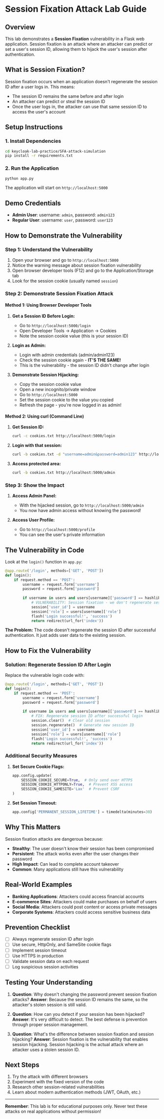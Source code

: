 # Session Fixation Attack Lab Guide

## Overview
This lab demonstrates a **Session Fixation** vulnerability in a Flask web application. Session fixation is an attack where an attacker can predict or set a user's session ID, allowing them to hijack the user's session after authentication.

## What is Session Fixation?
Session fixation occurs when an application doesn't regenerate the session ID after a user logs in. This means:
- The session ID remains the same before and after login
- An attacker can predict or steal the session ID
- Once the user logs in, the attacker can use that same session ID to access the user's account

## Setup Instructions

### 1. Install Dependencies
```bash
cd keycloak-lab-practice/SFA-attack-simulation
pip install -r requirements.txt
```

### 2. Run the Application
```bash
python app.py
```

The application will start on `http://localhost:5000`

## Demo Credentials
- **Admin User**: username: `admin`, password: `admin123`
- **Regular User**: username: `user`, password: `user123`

## How to Demonstrate the Vulnerability

### Step 1: Understand the Vulnerability
1. Open your browser and go to `http://localhost:5000`
2. Notice the warning message about session fixation vulnerability
3. Open browser developer tools (F12) and go to the Application/Storage tab
4. Look for the session cookie (usually named `session`)

### Step 2: Demonstrate Session Fixation Attack

#### Method 1: Using Browser Developer Tools

1. **Get a Session ID Before Login:**
   - Go to `http://localhost:5000/login`
   - Open Developer Tools → Application → Cookies
   - Note the session cookie value (this is your session ID)

2. **Login as Admin:**
   - Login with admin credentials (admin/admin123)
   - Check the session cookie again - **IT'S THE SAME!**
   - This is the vulnerability - the session ID didn't change after login

3. **Demonstrate Session Hijacking:**
   - Copy the session cookie value
   - Open a new incognito/private window
   - Go to `http://localhost:5000`
   - Set the session cookie to the value you copied
   - Refresh the page - you're now logged in as admin!

#### Method 2: Using curl (Command Line)

1. **Get Session ID:**
   ```bash
   curl -c cookies.txt http://localhost:5000/login
   ```

2. **Login with that session:**
   ```bash
   curl -b cookies.txt -d "username=admin&password=admin123" http://localhost:5000/login
   ```

3. **Access protected area:**
   ```bash
   curl -b cookies.txt http://localhost:5000/admin
   ```

### Step 3: Show the Impact

1. **Access Admin Panel:**
   - With the hijacked session, go to `http://localhost:5000/admin`
   - You now have admin access without knowing the password!

2. **Access User Profile:**
   - Go to `http://localhost:5000/profile`
   - You can see the user's private information

## The Vulnerability in Code

Look at the `login()` function in `app.py`:

```python
@app.route('/login', methods=['GET', 'POST'])
def login():
    if request.method == 'POST':
        username = request.form['username']
        password = request.form['password']
        
        if username in users and users[username]['password'] == hashlib.sha256(password.encode()).hexdigest():
            # VULNERABILITY: Session fixation - we don't regenerate session ID after login
            session['user_id'] = username
            session['role'] = users[username]['role']
            flash('Login successful!', 'success')
            return redirect(url_for('index'))
```

**The Problem:** The code doesn't regenerate the session ID after successful authentication. It just adds user data to the existing session.

## How to Fix the Vulnerability

### Solution: Regenerate Session ID After Login

Replace the vulnerable login code with:

```python
@app.route('/login', methods=['GET', 'POST'])
def login():
    if request.method == 'POST':
        username = request.form['username']
        password = request.form['password']
        
        if username in users and users[username]['password'] == hashlib.sha256(password.encode()).hexdigest():
            # FIX: Regenerate session ID after successful login
            session.clear()  # Clear old session
            session.regenerate()  # Generate new session ID
            session['user_id'] = username
            session['role'] = users[username]['role']
            flash('Login successful!', 'success')
            return redirect(url_for('index'))
```

### Additional Security Measures

1. **Set Secure Cookie Flags:**
   ```python
   app.config.update(
       SESSION_COOKIE_SECURE=True,  # Only send over HTTPS
       SESSION_COOKIE_HTTPONLY=True,  # Prevent XSS access
       SESSION_COOKIE_SAMESITE='Lax'  # Prevent CSRF
   )
   ```

2. **Set Session Timeout:**
   ```python
   app.config['PERMANENT_SESSION_LIFETIME'] = timedelta(minutes=30)
   ```

## Why This Matters

Session fixation attacks are dangerous because:
- **Stealthy**: The user doesn't know their session has been compromised
- **Persistent**: The attack works even after the user changes their password
- **High Impact**: Can lead to complete account takeover
- **Common**: Many applications still have this vulnerability

## Real-World Examples

- **Banking Applications**: Attackers could access financial accounts
- **E-commerce Sites**: Attackers could make purchases on behalf of users
- **Social Media**: Attackers could post content or access private messages
- **Corporate Systems**: Attackers could access sensitive business data

## Prevention Checklist

- [ ] Always regenerate session ID after login
- [ ] Use secure, HttpOnly, and SameSite cookie flags
- [ ] Implement session timeout
- [ ] Use HTTPS in production
- [ ] Validate session data on each request
- [ ] Log suspicious session activities

## Testing Your Understanding

1. **Question**: Why doesn't changing the password prevent session fixation attacks?
   **Answer**: Because the session ID remains the same, so the attacker's stolen session is still valid.

2. **Question**: How can you detect if your session has been hijacked?
   **Answer**: It's very difficult to detect. The best defense is prevention through proper session management.

3. **Question**: What's the difference between session fixation and session hijacking?
   **Answer**: Session fixation is the vulnerability that enables session hijacking. Session hijacking is the actual attack where an attacker uses a stolen session ID.

## Next Steps

1. Try the attack with different browsers
2. Experiment with the fixed version of the code
3. Research other session-related vulnerabilities
4. Learn about modern authentication methods (JWT, OAuth, etc.)

---

**Remember**: This lab is for educational purposes only. Never test these attacks on real applications without permission! 